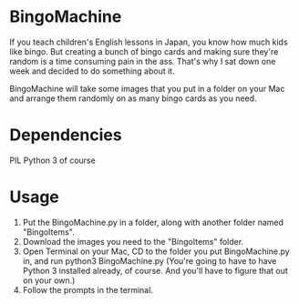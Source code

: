 # BingoMachine

If you teach children's English lessons in Japan, you know how much kids like bingo. But creating a bunch of bingo cards and making sure they're random is a time consuming pain in the ass. That's why I sat down one week and decided to do something about it.

BingoMachine will take some images that you put in a folder on your Mac and arrange them randomly on as many bingo cards as you need.

# Dependencies
PIL
Python 3 of course

# Usage

1. Put the BingoMachine.py in a folder, along with another folder named "BingoItems".
2. Download the images you need to the "BingoItems" folder.
3. Open Terminal on your Mac, CD to the folder you put BingoMachine.py in, and run python3 BingoMachine.py (You're going to have to have Python 3 installed already, of course. And you'll have to figure that out on your own.)
4. Follow the prompts in the terminal.
